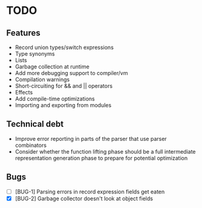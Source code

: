 # TODO

## Features
 - Record union types/switch expressions
 - Type synonyms
 - Lists
 - Garbage collection at runtime
 - Add more debugging support to compiler/vm
 - Compilation warnings
 - Short-circuiting for && and || operators
 - Effects
 - Add compile-time optimizations
 - Importing and exporting from modules

## Technical debt
 - Improve error reporting in parts of the parser that use parser combinators
 - Consider whether the function lifting phase should be a full intermediate representation generation phase to prepare for potential optimization

## Bugs
 - [ ] [BUG-1] Parsing errors in record expression fields get eaten
 - [X] [BUG-2] Garbage collector doesn't look at object fields
